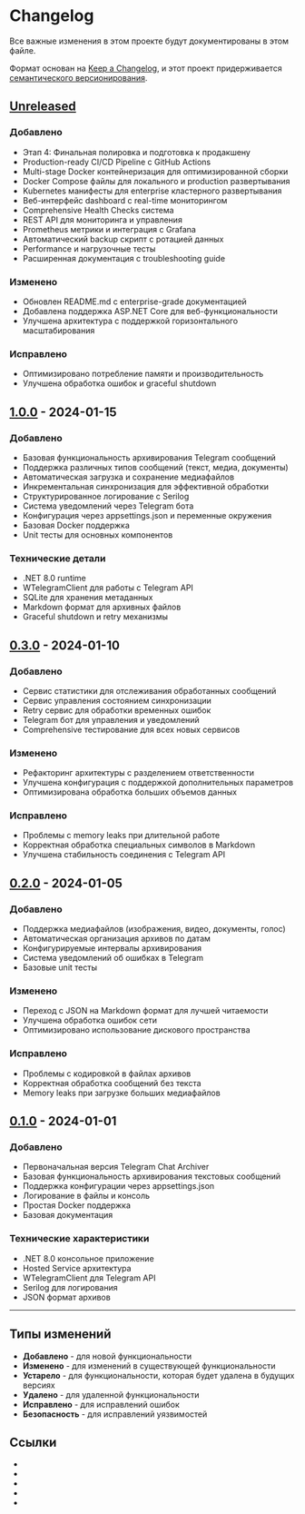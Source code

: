# Changelog

Все важные изменения в этом проекте будут документированы в этом файле.

Формат основан на [Keep a Changelog](https://keepachangelog.com/ru/1.0.0/), и этот проект придерживается [семантического версионирования](https://semver.org/lang/ru/).

## [Unreleased]

### Добавлено
- Этап 4: Финальная полировка и подготовка к продакшену
- Production-ready CI/CD Pipeline с GitHub Actions
- Multi-stage Docker контейнеризация для оптимизированной сборки
- Docker Compose файлы для локального и production развертывания
- Kubernetes манифесты для enterprise кластерного развертывания
- Веб-интерфейс dashboard с real-time мониторингом
- Comprehensive Health Checks система
- REST API для мониторинга и управления
- Prometheus метрики и интеграция с Grafana
- Автоматический backup скрипт с ротацией данных
- Performance и нагрузочные тесты
- Расширенная документация с troubleshooting guide

### Изменено
- Обновлен README.md с enterprise-grade документацией
- Добавлена поддержка ASP.NET Core для веб-функциональности
- Улучшена архитектура с поддержкой горизонтального масштабирования

### Исправлено
- Оптимизировано потребление памяти и производительность
- Улучшена обработка ошибок и graceful shutdown

## [1.0.0] - 2024-01-15

### Добавлено
- Базовая функциональность архивирования Telegram сообщений
- Поддержка различных типов сообщений (текст, медиа, документы)
- Автоматическая загрузка и сохранение медиафайлов
- Инкрементальная синхронизация для эффективной обработки
- Структурированное логирование с Serilog
- Система уведомлений через Telegram бота
- Конфигурация через appsettings.json и переменные окружения
- Базовая Docker поддержка
- Unit тесты для основных компонентов

### Технические детали
- .NET 8.0 runtime
- WTelegramClient для работы с Telegram API
- SQLite для хранения метаданных
- Markdown формат для архивных файлов
- Graceful shutdown и retry механизмы

## [0.3.0] - 2024-01-10

### Добавлено
- Сервис статистики для отслеживания обработанных сообщений
- Сервис управления состоянием синхронизации
- Retry сервис для обработки временных ошибок
- Telegram бот для управления и уведомлений
- Comprehensive тестирование для всех новых сервисов

### Изменено
- Рефакторинг архитектуры с разделением ответственности
- Улучшена конфигурация с поддержкой дополнительных параметров
- Оптимизирована обработка больших объемов данных

### Исправлено
- Проблемы с memory leaks при длительной работе
- Корректная обработка специальных символов в Markdown
- Улучшена стабильность соединения с Telegram API

## [0.2.0] - 2024-01-05

### Добавлено
- Поддержка медиафайлов (изображения, видео, документы, голос)
- Автоматическая организация архивов по датам
- Конфигурируемые интервалы архивирования
- Система уведомлений об ошибках в Telegram
- Базовые unit тесты

### Изменено
- Переход с JSON на Markdown формат для лучшей читаемости
- Улучшена обработка ошибок сети
- Оптимизировано использование дискового пространства

### Исправлено
- Проблемы с кодировкой в файлах архивов
- Корректная обработка сообщений без текста
- Memory leaks при загрузке больших медиафайлов

## [0.1.0] - 2024-01-01

### Добавлено
- Первоначальная версия Telegram Chat Archiver
- Базовая функциональность архивирования текстовых сообщений
- Поддержка конфигурации через appsettings.json
- Логирование в файлы и консоль
- Простая Docker поддержка
- Базовая документация

### Технические характеристики
- .NET 8.0 консольное приложение
- Hosted Service архитектура
- WTelegramClient для Telegram API
- Serilog для логирования
- JSON формат архивов

---

## Типы изменений

- **Добавлено** - для новой функциональности
- **Изменено** - для изменений в существующей функциональности
- **Устарело** - для функциональности, которая будет удалена в будущих версиях
- **Удалено** - для удаленной функциональности
- **Исправлено** - для исправлений ошибок
- **Безопасность** - для исправлений уязвимостей

## Ссылки

- [Unreleased]: https://github.com/menshov-anatoliy/Telegram-Chat-Archiver/compare/v1.0.0...HEAD
- [1.0.0]: https://github.com/menshov-anatoliy/Telegram-Chat-Archiver/releases/tag/v1.0.0
- [0.3.0]: https://github.com/menshov-anatoliy/Telegram-Chat-Archiver/releases/tag/v0.3.0
- [0.2.0]: https://github.com/menshov-anatoliy/Telegram-Chat-Archiver/releases/tag/v0.2.0
- [0.1.0]: https://github.com/menshov-anatoliy/Telegram-Chat-Archiver/releases/tag/v0.1.0